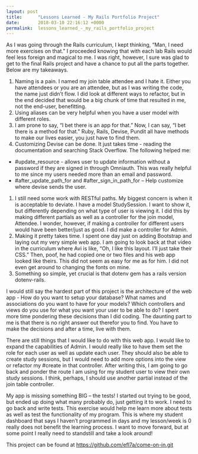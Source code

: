 ```yaml
---
layout: post
title:      "Lessons Learned - My Rails Portfolio Project"
date:       2018-03-10 22:16:12 +0000
permalink:  lessons_learned_-_my_rails_portfolio_project
---
```



As I was going through the Rails curriculum, I kept thinking, “Man, I need more exercises on that.”  I proceeded knowing that with each lab Rails would feel less foreign and magical to me.  I was right, however, I sure was glad to get to the final Rails project and have a chance to put all the parts together.  Below are my takeaways.

1. Naming is a pain.  I named my join table attendee and I hate it.  Either you have attendees or you are an attendee, but as I was writing the code, the name just didn’t flow.  I did look at different ways to refactor, but in the end decided that would be a big chunk of time that resulted in me, not the end-user, benefitting.  
1. Using aliases can be very helpful when you have a user model with different roles. 
1. I am prone to say, “I bet there is an app for that.” Now, I can say, “I bet there is a method for that.” Ruby, Rails, Devise, Pundit all have methods to make our lives easier, you just have to find them.  
1. Customizing Devise can be done.  It just takes time - reading the documentation and searching Stack Overflow. The following helped me:
* #update_resource - allows user to update information without a password if they are signed in through Omniauth.  This was really helpful to me since my users needed more than an email and password.   
* #after_update_path_for and #after_sign_in_path_for – Help customize where devise sends the user.
1. I still need some work with RESTful paths.  My biggest concern is when it is acceptable to deviate.  I have a model StudySession.  I want to show it, but differently depending on what type of user is viewing it.  I did this by making different partials as well as a controller for the join model, Attendee.  I wonder, however, if making a controller for different users would have been better/just as good.  I did make a controller for Admin.  
1. Making it pretty takes time.  I spent one day just on adding Bootstrap and laying out my very simple web app.  I am going to look back at that video in the curriculum where Avi is like, “Oh, I like this layout. I’ll just take their CSS.” Then, poof, he had copied one or two files and his web app looked like theirs.  This did not seem as easy for me as for him.  I did not even get around to changing the fonts on mine.  
1. Something so simple, yet crucial is that dotenv gem has a rails version dotenv-rails. 


I would still say the hardest part of this project is the architecture of the web app - How do you want to setup your database? What names and associations do you want to have for your models?  Which controllers and views do you use for what you want your user to be able to do?  I spent more time pondering these decisions than I did coding.  The daunting part to me is that there is no right answer out therefor you to find.  You have to make the decisions and after a time, live with them.  

There are still things that I would like to do with this web app.  I would like to expand the capabilities of Admin. I would really like to have them set the role for each user as well as update each user.  They should also be able to create study sessions, but I would need to add more options into the view or refactor my #create in that controller.  After writing this, I am going to go back and ponder the route I am using for my student user to view their own study sessions.  I think, perhaps, I should use another partial instead of the join table controller.

My app is missing something BIG – the tests!  I started out trying to be good, but ended up doing what many probably do, just getting it to work.  I need to go back and write tests.  This exercise would help me learn more about tests as well as test the functionality of my program.  This is where my student dashboard that says I haven’t programmed in days and my lesson/week is 0 really does not benefit the learning process.  I want to move forward, but at some point I really need to standstill and take a look around!

This project can be found at https://github.com/efl7a/come-on-in.git

